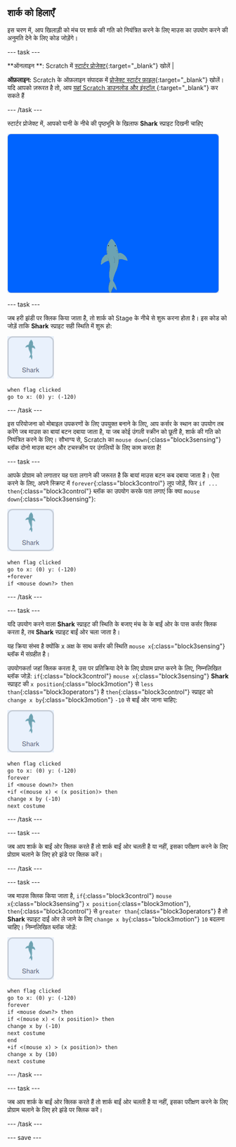 ## शार्क को हिलाएँ

इस चरण में, आप खिलाड़ी को मंच पर शार्क की गति को नियंत्रित करने के लिए माउस का उपयोग करने की अनुमति देने के लिए कोड जोड़ेंगे।

--- task ---

**ऑनलाइन **: Scratch में [स्टार्टर प्रोजेक्ट](http://rpf.io/save-the-shark-on){:target="_blank"} खोलें |

**ऑफ़लाइन:** Scratch के ऑफ़लाइन संपादक में [प्रोजेक्ट स्टार्टर फ़ाइल](http://rpf.io/p/en/save-the-shark-get){:target="_blank"} खोलें। यदि आपको ज़रूरत है तो, आप [यहां Scratch डाउनलोड और इंस्टॉल ](https://scratch.mit.edu/download){:target="_blank"} कर सकते हैं

--- /task ---

स्टार्टर प्रोजेक्ट में, आपको पानी के नीचे की पृष्ठभूमि के खिलाफ **Shark** स्प्राइट दिखनी चाहिए

![स्टार्टर प्रोजेक्ट](images/starter_project.png)

--- task ---

जब हरी झंडी पर क्लिक किया जाता है, तो शार्क को Stage के नीचे से शुरू करना होता है। इस कोड को जोड़ें ताकि **Shark** स्प्राइट सही स्थिति में शुरू हो:

![shark स्प्राइट](images/shark-sprite.png)

```blocks3
when flag clicked
go to x: (0) y: (-120)
```

--- /task ---

इस परियोजना को मोबाइल उपकरणों के लिए उपयुक्त बनाने के लिए, आप कर्सर के स्थान का उपयोग तब करेंगे जब माउस का बायां बटन दबाया जाता है, या जब कोई उंगली स्क्रीन को छूती है, शार्क की गति को नियंत्रित करने के लिए। सौभाग्य से, Scratch का `mouse down`{:class="block3sensing"} ब्लॉक दोनो माउस बटन और टचस्क्रीन पर उंगलियों के लिए काम करता है!

--- task ---

आपके प्रोग्राम को लगातार यह पता लगाने की जरूरत है कि बायां माउस बटन कब दबाया जाता है। ऐसा करने के लिए, अपने स्क्रिप्ट में `forever`{:class="block3control"} लूप जोड़ें, फिर `if ... then`{:class="block3control"} ब्लॉक का उपयोग करके पता लगाएं कि क्या `mouse down`{:class="block3sensing"}:

![shark स्प्राइट](images/shark-sprite.png)

```blocks3
when flag clicked
go to x: (0) y: (-120)
+forever
if <mouse down?> then
```

--- /task ---

--- task ---

यदि उपयोग करने वाला **Shark** स्प्राइट की स्थिति के बजाए मंच के के बाईं ओर के पास कर्सर क्लिक करता है, तब **Shark** स्प्राइट बाईं ओर चला जाता है।

यह क्रिया संभव है क्योंकि x अक्ष के साथ कर्सर की स्थिति `mouse x`{:class="block3sensing"} ब्लॉक में संग्रहीत है।

उपयोगकर्ता जहां क्लिक करता है, उस पर प्रतिक्रिया देने के लिए प्रोग्राम प्राप्त करने के लिए, निम्नलिखित ब्लॉक जोड़ें: `if`{:class="block3control"} `mouse x`{:class="block3sensing"} **Shark** स्प्राइट की `x position`{:class="block3motion"} से `less than`{:class="block3operators"} है `then`{:class="block3control"} स्प्राइट को `change x by`{:class="block3motion"} `-10` से बाईं ओर जाना चाहिए:

![shark स्प्राइट](images/shark-sprite.png)

```blocks3
when flag clicked
go to x: (0) y: (-120)
forever
if <mouse down?> then
+if <(mouse x) < (x position)> then
change x by (-10)
next costume
```

--- /task ---

--- task ---

जब आप शार्क के बाईं ओर क्लिक करते हैं तो शार्क बाईं ओर चलती है या नहीं, इसका परीक्षण करने के लिए प्रोग्राम चलाने के लिए हरे झंडे पर क्लिक करें।

--- /task ---

--- task ---

जब माउस क्लिक किया जाता है, `if`{:class="block3control"} `mouse x`{:class="block3sensing"} `x position`{:class="block3motion"}, `then`{:class="block3control"} से `greater than`{:class="block3operators"} है तो **Shark** स्प्राइट दाईं ओर ले जाने के लिए `change x by`{:class="block3motion"} `10` बदलना चाहिए। निम्नलिखित ब्लॉक जोड़ें:

![shark स्प्राइट](images/shark-sprite.png)

```blocks3
when flag clicked
go to x: (0) y: (-120)
forever
if <mouse down?> then
if <(mouse x) < (x position)> then
change x by (-10)
next costume
end
+if <(mouse x) > (x position)> then
change x by (10)
next costume
```

--- /task ---

--- task ---

जब आप शार्क के बाईं ओर क्लिक करते हैं तो शार्क बाईं ओर चलती है या नहीं, इसका परीक्षण करने के लिए प्रोग्राम चलाने के लिए हरे झंडे पर क्लिक करें।

--- /task ---

--- save ---
